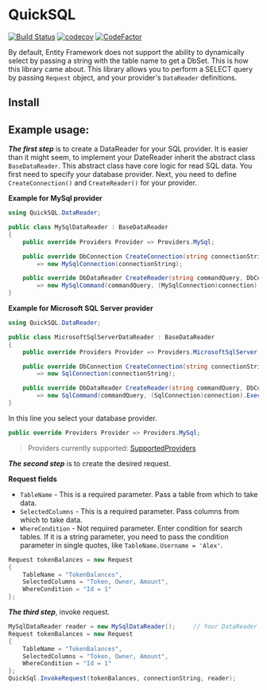 # QuickSQL
[![Build Status](https://app.travis-ci.com/The-Poolz/APIs.svg?token=xusbS8YxMuyCLykrBixj&branch=master)](https://app.travis-ci.com/The-Poolz/APIs)
[![codecov](https://codecov.io/gh/The-Poolz/APIs/branch/master/graph/badge.svg?token=0nHvyp3cmC)](https://codecov.io/gh/The-Poolz/APIs)
[![CodeFactor](https://www.codefactor.io/repository/github/the-poolz/apis/badge?s=740ae1e3b7dbe3f939056f89e5d009f7544c75a2)](https://www.codefactor.io/repository/github/the-poolz/apis)

By default, Entity Framework does not support the ability to dynamically select by passing a string with the table name to get a DbSet.
This is how this library came about. This library allows you to perform a SELECT query by passing `Request` object, and your provider's `DataReader` definitions.

## Install

## Example usage:

***The first step*** is to create a DataReader for your SQL provider. It is easier than it might seem, to implement your DateReader inherit the abstract class `BaseDataReader`. This abstract class have core logic for read SQL data. You first need to specify your database provider. Next, you need to define `CreateConnection()` and `CreateReader()` for your provider.

**Example for MySql provider**
```c#
using QuickSQL.DataReader;

public class MySqlDataReader : BaseDataReader
{
    public override Providers Provider => Providers.MySql;

    public override DbConnection CreateConnection(string connectionString)
        => new MySqlConnection(connectionString);

    public override DbDataReader CreateReader(string commandQuery, DbConnection connection)
        => new MySqlCommand(commandQuery, (MySqlConnection)connection).ExecuteReader();
}
```
**Example for Microsoft SQL Server provider**
```c#
using QuickSQL.DataReader;

public class MicrosoftSqlServerDataReader : BaseDataReader
{
    public override Providers Provider => Providers.MicrosoftSqlServer;

    public override DbConnection CreateConnection(string connectionString)
        => new SqlConnection(connectionString);

    public override DbDataReader CreateReader(string commandQuery, DbConnection connection)
        => new SqlCommand(commandQuery, (SqlConnection)connection).ExecuteReader();
}
```

In this line you select your database provider.
```c#
public override Providers Provider => Providers.MySql;
```

>Providers currently supported: [SupportedProviders](https://github.com/The-Poolz/APIs/blob/master/QuickSQL/Providers.cs)


***The second step*** is to create the desired request.

**Request fields**

* `TableName` - This is a required parameter. Pass a table from which to take data.
* `SelectedColumns` - This is a required parameter. Pass columns from which to take data.
* `WhereCondition` - Not required parameter. Enter condition for search tables. If it is a string parameter, you need to pass the condition parameter in single quotes, like `TableName.Username = 'Alex'`.
```c#
Request tokenBalances = new Request
{
    TableName = "TokenBalances",
    SelectedColumns = "Token, Owner, Amount",
    WhereCondition = "Id = 1"
};
```

***The third step***, invoke request.
```c#
MySqlDataReader reader = new MySqlDataReader();     // Your DataReader
Request tokenBalances = new Request
{
    TableName = "TokenBalances",
    SelectedColumns = "Token, Owner, Amount",
    WhereCondition = "Id = 1"
};
QuickSql.InvokeRequest(tokenBalances, connectionString, reader);
```

